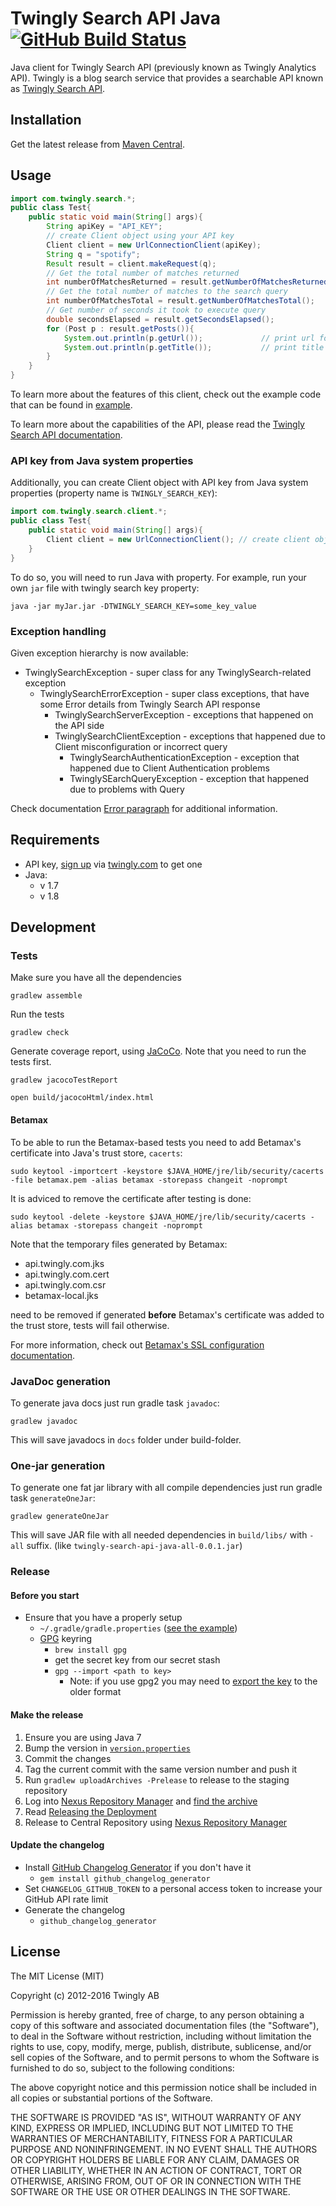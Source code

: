 # Twingly Search API Java [![GitHub Build Status](https://github.com/twingly/twingly-search-api-java/workflows/CI/badge.svg?branch=master)](https://github.com/twingly/twingly-search-api-java/actions)

Java client for Twingly Search API (previously known as Twingly Analytics API). Twingly is a blog search service that provides a searchable API known as [Twingly Search API](https://developer.twingly.com/resources/search/).

## Installation

Get the latest release from [Maven Central](https://search.maven.org/#search%7Cga%7C1%7Ca%3A%22twingly-search%22).

## Usage

```Java
import com.twingly.search.*;
public class Test{
    public static void main(String[] args){
        String apiKey = "API_KEY";
        // create Client object using your API key
        Client client = new UrlConnectionClient(apiKey);
        String q = "spotify";
        Result result = client.makeRequest(q);
        // Get the total number of matches returned
        int numberOfMatchesReturned = result.getNumberOfMatchesReturned();
        // Get the total number of matches to the search query
        int numberOfMatchesTotal = result.getNumberOfMatchesTotal();
        // Get number of seconds it took to execute query
        double secondsElapsed = result.getSecondsElapsed();
        for (Post p : result.getPosts()){
            System.out.println(p.getUrl());             // print url for each post
            System.out.println(p.getTitle());           // print title for each post
        }
    }
}
```

To learn more about the features of this client, check out the example code that can be found in [example](example).

To learn more about the capabilities of the API, please read the [Twingly Search API documentation].

[Twingly Search API documentation]: https://developer.twingly.com/resources/search/

### API key from Java system properties

Additionally, you can create Client object with API key from Java system properties (property name is `TWINGLY_SEARCH_KEY`):

```Java
import com.twingly.search.client.*;
public class Test{
    public static void main(String[] args){
        Client client = new UrlConnectionClient(); // create client object with API key from java system property
    }
}
```

To do so, you will need to run Java with property. For example, run your own `jar` file with twingly search key property:

```
java -jar myJar.jar -DTWINGLY_SEARCH_KEY=some_key_value
```

### Exception handling

Given exception hierarchy is now available:
* TwinglySearchException - super class for any TwinglySearch-related exception
    * TwinglySearchErrorException - super class exceptions, that have some Error details from Twingly Search API response
        * TwinglySearchServerException - exceptions that happened on the API side
        * TwinglySearchClientException - exceptions that happened due to Client misconfiguration or incorrect query
          * TwinglySearchAuthenticationException - exception that happened due to Client Authentication problems
          * TwinglySEarchQueryException - exception that happened due to problems with Query

Check documentation [Error paragraph][error] for additional information.

[error]: https://developer.twingly.com/resources/search/#error

## Requirements

* API key, [sign up](https://www.twingly.com/try-for-free) via [twingly.com](https://www.twingly.com/) to get one
* Java:
    * v 1.7
    * v 1.8

## Development

### Tests

Make sure you have all the dependencies

```
gradlew assemble
```

Run the tests

```
gradlew check
```

Generate coverage report, using [JaCoCo]. Note that you need to run the tests first.

```
gradlew jacocoTestReport

open build/jacocoHtml/index.html
```

[JaCoCo]: https://docs.gradle.org/current/userguide/jacoco_plugin.html

#### Betamax

To be able to run the Betamax-based tests you need to add Betamax's certificate into Java's trust store, `cacerts`:

```
sudo keytool -importcert -keystore $JAVA_HOME/jre/lib/security/cacerts -file betamax.pem -alias betamax -storepass changeit -noprompt
```

It is adviced to remove the certificate after testing is done:

```
sudo keytool -delete -keystore $JAVA_HOME/jre/lib/security/cacerts -alias betamax -storepass changeit -noprompt
```

Note that the temporary files generated by Betamax:

* api.twingly.com.jks
* api.twingly.com.cert
* api.twingly.com.csr
* betamax-local.jks

need to be removed if generated __before__ Betamax's certificate was added to the trust store, tests will fail otherwise.

For more information, check out [Betamax's SSL configuration documentation](https://github.com/betamaxteam/betamax/tree/b65a972d239d1acadd2f9911c3697d263aa20729#ssl-configuration).

### JavaDoc generation

To generate java docs just run gradle task `javadoc`:

```
gradlew javadoc
```

This will save javadocs in `docs` folder under build-folder.

### One-jar generation

To generate one fat jar library with all compile dependencies just run gradle task `generateOneJar`:

```
gradlew generateOneJar
```

This will save JAR file with all needed dependencies in `build/libs/` with `-all` suffix. (like `twingly-search-api-java-all-0.0.1.jar`)

### Release

#### Before you start

* Ensure that you have a properly setup
    * `~/.gradle/gradle.properties` ([see the example](http://central.sonatype.org/pages/gradle.html#credentials))
    * [GPG](https://www.gnupg.org/) keyring
        * `brew install gpg`
        * get the secret key from our secret stash
        * `gpg --import <path to key>`
            * Note: if you use gpg2 you may need to [export the key](https://stackoverflow.com/a/33129703) to the older format

#### Make the release

1. Ensure you are using Java 7
1. Bump the version in [`version.properties`](./src/main/resources/version.properties)
1. Commit the changes
1. Tag the current commit with the same version number and push it
1. Run `gradlew uploadArchives -Prelease` to release to the staging repository
1. Log into [Nexus Repository Manager](https://oss.sonatype.org/) and [find the archive](http://central.sonatype.org/pages/releasing-the-deployment.html#locate-and-examine-your-staging-repository)
1. Read [Releasing the Deployment](http://central.sonatype.org/pages/releasing-the-deployment.html)
1. Release to Central Repository using [Nexus Repository Manager](https://oss.sonatype.org/)

#### Update the changelog

* Install [GitHub Changelog Generator](https://github.com/skywinder/github-changelog-generator/) if you don't have it
    * `gem install github_changelog_generator`
* Set `CHANGELOG_GITHUB_TOKEN` to a personal access token to increase your GitHub API rate limit
* Generate the changelog
    * `github_changelog_generator`

## License

The MIT License (MIT)

Copyright (c) 2012-2016 Twingly AB

Permission is hereby granted, free of charge, to any person obtaining a copy of
this software and associated documentation files (the "Software"), to deal in
the Software without restriction, including without limitation the rights to
use, copy, modify, merge, publish, distribute, sublicense, and/or sell copies of
the Software, and to permit persons to whom the Software is furnished to do so,
subject to the following conditions:

The above copyright notice and this permission notice shall be included in all
copies or substantial portions of the Software.

THE SOFTWARE IS PROVIDED "AS IS", WITHOUT WARRANTY OF ANY KIND, EXPRESS OR
IMPLIED, INCLUDING BUT NOT LIMITED TO THE WARRANTIES OF MERCHANTABILITY, FITNESS
FOR A PARTICULAR PURPOSE AND NONINFRINGEMENT. IN NO EVENT SHALL THE AUTHORS OR
COPYRIGHT HOLDERS BE LIABLE FOR ANY CLAIM, DAMAGES OR OTHER LIABILITY, WHETHER
IN AN ACTION OF CONTRACT, TORT OR OTHERWISE, ARISING FROM, OUT OF OR IN
CONNECTION WITH THE SOFTWARE OR THE USE OR OTHER DEALINGS IN THE SOFTWARE.
